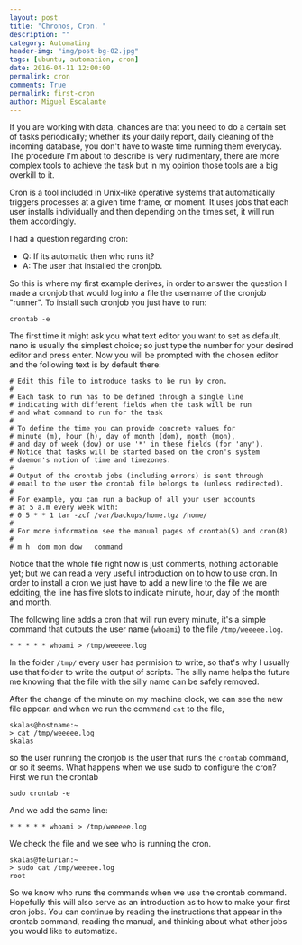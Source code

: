 ```yaml
---
layout: post
title: "Chronos, Cron. "
description: ""
category: Automating
header-img: "img/post-bg-02.jpg"
tags: [ubuntu, automation, cron]
date: 2016-04-11 12:00:00
permalink: cron
comments: True
permalink: first-cron
author: Miguel Escalante
---
```


If you are working with data, chances are that you need to do a certain set of tasks periodically; whether its your daily report, daily cleaning of the incoming database, you don't have to waste time running them everyday. The procedure I'm about to describe is very rudimentary, there are more complex tools to achieve the task but in my opinion those tools are a big overkill to it. 

Cron is a tool included in Unix-like operative systems that automatically triggers processes at a given time frame, or moment. It uses jobs that each user installs individually and then depending on the times set, it will run them accordingly.

I had a question regarding cron:

* Q: If its automatic then who runs it? 
* A: The user that installed the cronjob. 

So this is where my first example derives, in order to answer the question I made a cronjob that would log into a file the username of the cronjob "runner". To install such cronjob you just have to run:

	crontab -e

The first time it might ask you what text editor you want to set as default, nano is usually the simplest choice; so just type the number for your desired editor and press enter. Now you will be prompted with the chosen editor and the following text is by default there:

    # Edit this file to introduce tasks to be run by cron.
    #
    # Each task to run has to be defined through a single line
    # indicating with different fields when the task will be run
    # and what command to run for the task
    #
    # To define the time you can provide concrete values for
    # minute (m), hour (h), day of month (dom), month (mon),
    # and day of week (dow) or use '*' in these fields (for 'any').
    # Notice that tasks will be started based on the cron's system
    # daemon's notion of time and timezones.
    #
    # Output of the crontab jobs (including errors) is sent through
    # email to the user the crontab file belongs to (unless redirected).
    #
    # For example, you can run a backup of all your user accounts
    # at 5 a.m every week with:
    # 0 5 * * 1 tar -zcf /var/backups/home.tgz /home/
    #
    # For more information see the manual pages of crontab(5) and cron(8)
    #
    # m h  dom mon dow   command

Notice that the whole file right now is just comments, nothing actionable yet; but we can read a very useful introduction on to how to use cron. In order to install a cron we just have to add a new line to the file we are edditing, the line has five slots to indicate minute, hour, day of the month and month.

The following line adds a cron that will run every minute, it's a simple command that outputs the user name (`whoami`) to the file `/tmp/weeeee.log`.

	* * * * * whoami > /tmp/weeeee.log

In the folder `/tmp/` every user has permision to write, so that's why I usually use that folder to write the output of scripts. The silly name helps the future me knowing that the file with the silly name can be safely removed. 

After the change of the minute on my machine clock, we can see the new file appear. and when we run the command `cat` to the file,

	skalas@hostname:~
	> cat /tmp/weeeee.log 
	skalas

so the user running the cronjob is the user that runs the `crontab` command, or so it seems. What happens when we use sudo to configure the cron? First we run the crontab

	sudo crontab -e

And we add the same line:

	* * * * * whoami > /tmp/weeeee.log

We check the file and we see who is running the cron.

	skalas@felurian:~
	> sudo cat /tmp/weeeee.log
	root

So we know who runs the commands when we use the crontab command. Hopefully this will also serve as an introduction as to how to make your first cron jobs. You can continue by reading the instructions that appear in the crontab command, reading the manual, and thinking about what other jobs you would like to automatize. 
